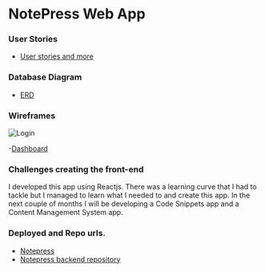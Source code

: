 # NotePress Web App

### User Stories

- [User stories and more](https://trello.com/b/NWVfKvCU/notepress)

### Database Diagram 
- [ERD](https://i.imgur.com/Qqe2gws.jpg)

### Wireframes

![Login](https://i.imgur.com/qnYESog.jpg)

-[Dashboard](https://i.imgur.com/n9tDQCs.jpg)


### Challenges creating the front-end

I developed this app using Reactjs. There was a learning curve that I had to tackle but I managed to learn what I needed
to and create this app. In the next couple of months I will be developing a Code Snippets app and a Content Management System app.

### Deployed and Repo urls.

- [Notepress](https://notepress-3188b.firebaseapp.com/)
- [Notepress backend repository](https://github.com/rodriguezcoding/Notepress-Backend-Express)
